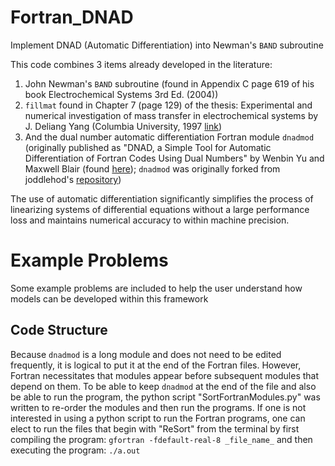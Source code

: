 # Fortran_DNAD
Implement DNAD (Automatic Differentiation) into Newman's `BAND` subroutine

This code combines 3 items already developed in the literature:
1. John Newman's `BAND` subroutine (found in Appendix C page 619 of his book Electrochemical Systems 3rd Ed. (2004))
2. `fillmat` found in Chapter 7 (page 129) of the thesis: Experimental and numerical investigation of mass transfer in electrochemical systems by J. Deliang Yang (Columbia University, 1997 [link](https://clio.columbia.edu/catalog/1987854?counter=1))
3. And the dual number automatic differentiation Fortran module `dnadmod` (originally published as "DNAD, a Simple Tool for Automatic
Differentiation of Fortran Codes Using Dual Numbers" by Wenbin Yu and Maxwell Blair (found [here](https://www.sciencedirect.com/science/article/pii/S0010465513000027?casa_token=MpXIh34txb0AAAAA:vf9mYSrbAU3VNKE9MYdLnQkd2OpTSa2AW0D5sN9FNbCI9fkhPZw-UXEcbR_4-CYoKAwEXgXmivA)); `dnadmod` was originally forked from joddlehod's [repository](https://github.com/joddlehod/dnad))

The use of automatic differentiation significantly simplifies the process of linearizing systems of differential equations without a large performance loss and maintains numerical accuracy to within machine precision.

# Example Problems
Some example problems are included to help the user understand how models can be developed within this framework

## Code Structure
Because `dnadmod` is a long module and does not need to be edited frequently, it is logical to put it at the end of the Fortran files. However, Fortran necessitates that modules appear before subsequent modules that depend on them. 
To be able to keep `dnadmod` at the end of the file and also be able to run the program, the python script "SortFortranModules.py" was written to re-order the modules and then run the programs. 
If one is not interested in using a python script to run the Fortran programs, one can elect to run the files that begin with "ReSort" from the terminal by first compiling the program: `gfortran -fdefault-real-8 _file_name_` and then executing the program: `./a.out`
